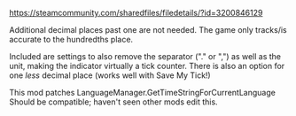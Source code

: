 
https://steamcommunity.com/sharedfiles/filedetails/?id=3200846129

Additional decimal places past one are not needed. The game only tracks/is accurate to the hundredths place.

Included are settings to also remove the separator ("." or ",") as well as the unit, making the indicator virtually a tick counter. There is also an option for one _less_ decimal place (works well with Save My Tick!)

This mod patches LanguageManager.GetTimeStringForCurrentLanguage
Should be compatible; haven't seen other mods edit this.

